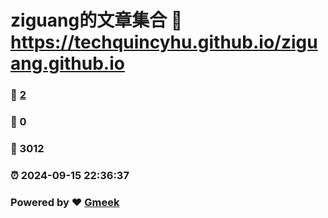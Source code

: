 # ziguang的文章集合 :link: https://techquincyhu.github.io/ziguang.github.io 
### :page_facing_up: [2](https://techquincyhu.github.io/ziguang.github.io/tag.html) 
### :speech_balloon: 0 
### :hibiscus: 3012 
### :alarm_clock: 2024-09-15 22:36:37 
### Powered by :heart: [Gmeek](https://github.com/Meekdai/Gmeek)
